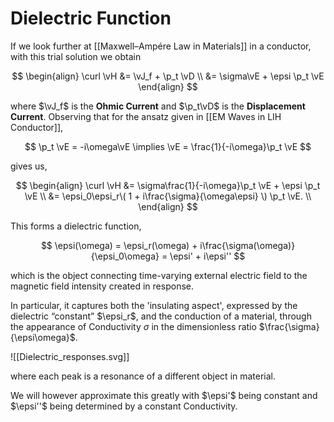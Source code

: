 # Dielectric Function

If we look further at [[Maxwell–Ampére Law in Materials]] in a conductor, with this trial solution we obtain

$$
\begin{align}
\curl \vH
&= \vJ_f + \p_t \vD \\
&= \sigma\vE + \epsi \p_t \vE
\end{align}
$$

where $\vJ_f$ is the **Ohmic Current** and $\p_t\vD$ is the **Displacement Current**. Observing that for the ansatz given in [[EM Waves in LIH Conductor]],

$$ \p_t \vE = -i\omega\vE \implies \vE = \frac{1}{-i\omega}\p_t \vE $$

gives us,

$$
\begin{align}
\curl \vH 
&= \sigma\frac{1}{-i\omega}\p_t \vE + \epsi \p_t \vE \\
&= \epsi_0\epsi_r\(
	1 + i\frac{\sigma}{\omega\epsi}
\) \p_t \vE. \\
\end{align}
$$

This forms a dielectric function,

$$
\epsi(\omega) = \epsi_r(\omega) + i\frac{\sigma(\omega)}{\epsi_0\omega} = \epsi' + i\epsi''
$$

which is the object connecting time-varying external electric field to the magnetic field intensity created in response.

In particular, it captures both the 'insulating aspect', expressed by the dielectric “constant” $\epsi_r$, and the conduction of a material, through the appearance of Conductivity $\sigma$ in the dimensionless ratio $\frac{\sigma}{\epsi\omega}$.

![[Dielectric_responses.svg]]

where each peak is a resonance of a different object in material.

We will however approximate this greatly with $\epsi'$ being constant and $\epsi''$ being determined by a constant Conductivity.
